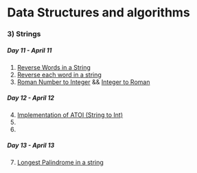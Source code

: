
# Data Structures and algorithms
### 3) Strings
##### Day 11 - April 11
1. [Reverse Words in a String](https://github.com/Rani-dha/DSA/tree/master/3%20Strings/1%20Reverse%20words%20in%20a%20string)
2. [Reverse each word in a string]()
3. [Roman Number to Integer](https://github.com/Rani-dha/DSA/tree/master/3%20Strings/Integer%20to%20Roman) &&  [Integer to Roman]()

##### Day 12 - April 12
4. [Implementation of ATOI (String to Int)](https://github.com/Rani-dha/DSA/tree/master/3%20Strings/4%20Implementation%20of%20ATOI%20(String%20to%20Int))
5. []()
6. []()

##### Day 13 - April 13
7. [Longest Palindrome in a string]()



